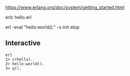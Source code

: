 https://www.erlang.org/doc/system/getting_started.html



erlc hello.erl

erl -eval "hello:world()." -s init stop

## Interactive

```
erl
1> c(hello).
2> hello:world().
3> q().
```
